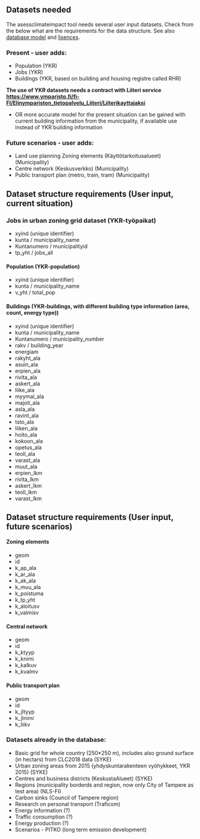 ## Datasets needed

The asessclimateimpact tool needs several user input datasets. Check from the below what are the requirements for the data structure.
See also [database model](docs/database.md) and [lisences](data/lisence.md). 

### Present - user adds:
- Population (YKR) 
- Jobs (YKR)
- Buildings (YKR, based on building and housing registre called RHR) 

**The use of YKR datasets needs a contract with Liiteri service https://www.ymparisto.fi/fi-FI/Elinympariston_tietopalvelu_Liiteri/Liiterikayttajaksi**

- OR more accurate model for the present situation can be gained with current building information from the municipality, if available use instead of YKR building information

### Future scenarios - user adds:
- Land use planning Zoning elements (Käyttötarkoitusalueet) (Municipality)
- Centre network (Keskusverkko) (Municipality)
- Public transport plan (metro, train, tram) (Municipality)

## Dataset structure requirements (User input, current situation)

### Jobs in urban zoning grid dataset (YKR-työpaikat)

- xyind (unique identifier)
- kunta / municipality_name
- Kuntanumero / municipalityid
- tp_yht / jobs_all

#### Population (YKR-population)

- xyind (unique identifier)
- kunta / municipality_name
- v_yht / total_pop

#### Buildings (YKR-buildings, with different building type information (area, count, energy type))

- xyind (unique identifier)
- kunta / municipality_name
- Kuntanumero / municipality_number
- rakv / building_year
- energiam 
- rakyht_ala
- asuin_ala
- erpien_ala
- rivita_ala
- askert_ala
- liike_ala
- myymal_ala
- majoit_ala
- asla_ala
- ravint_ala
- tsto_ala
- liiken_ala
- hoito_ala
- kokoon_ala
- opetus_ala
- teoll_ala
- varast_ala
- muut_ala
- erpien_lkm
- rivita_lkm
- askert_lkm
- teoll_lkm
- varast_lkm
 
## Dataset structure requirements (User input, future scenarios)

#### Zoning elements

- geom
- id
- k_ap_ala
- k_ar_ala
- k_ak_ala
- k_muu_ala
- k_poistuma
- k_tp_yht
- k_aloitusv
- k_valmisv

#### Central network

- geom
- id
- k_ktyyp
- k_knimi
- k_kalkuv
- k_kvalmv

#### Public transport plan

- geom
- id
- k_jltyyp
- k_jlnimi
- k_liikv

### Datasets already in the database:
- Basic grid for whole country (250*250 m), includes also ground surface (in hectars) from CLC2018 data (SYKE)
- Urban zoning areas from 2015 (yhdyskuntarakenteen vyöhykkeet, YKR 2015) (SYKE)
- Centres and business districts (KeskustaAlueet) (SYKE)
- Regions (municipality borderds and region, now only City of Tampere as test area) (NLS-FI)
- Carbon sinks (Council of Tampere region)
- Research on personal transport (Traficom)
- Energy information (?)
- Traffic consumption (?)
- Energy production (?)
- Scenarios - PITKO (long term emission development)
